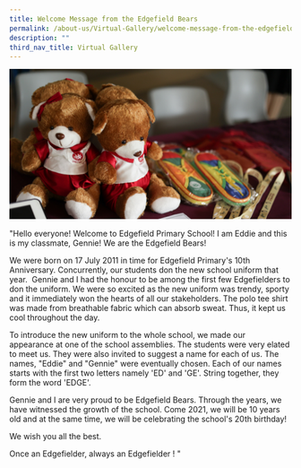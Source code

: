 ```yaml
---
title: Welcome Message from the Edgefield Bears
permalink: /about-us/Virtual-Gallery/welcome-message-from-the-edgefield-bears/
description: ""
third_nav_title: Virtual Gallery
---
```

![](/images/edgefield%20bear.png)

"Hello everyone! Welcome to Edgefield Primary School! I am Eddie and this is my classmate, Gennie! We are the Edgefield Bears!  

We were born on 17 July 2011 in time for Edgefield Primary's 10th Anniversary. Concurrently, our students don the new school uniform that year.  Gennie and I had the honour to be among the first few Edgefielders to don the uniform. We were so excited as the new uniform was trendy, sporty and it immediately won the hearts of all our stakeholders. The polo tee shirt was made from breathable fabric which can absorb sweat. Thus, it kept us cool throughout the day.

To introduce the new uniform to the whole school, we made our appearance at one of the school assemblies. The students were very elated to meet us. They were also invited to suggest a name for each of us. The names, "Eddie" and "Gennie" were eventually chosen. Each of our names starts with the first two letters namely 'ED' and 'GE'. String together, they form the word 'EDGE'. 

Gennie and I are very proud to be Edgefield Bears. Through the years, we have witnessed the growth of the school. Come 2021, we will be 10 years old and at the same time, we will be celebrating the school's 20th birthday! 

We wish you all the best. 

Once an Edgefielder, always an Edgefielder ! "